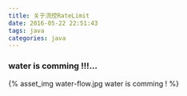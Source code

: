 ```yaml
---
title: 关于流控RateLimit
date: 2016-05-22 22:51:43
tags: java
categories: java
---
```


### water is comming !!!...
{% asset_img water-flow.jpg water is comming ! %}
